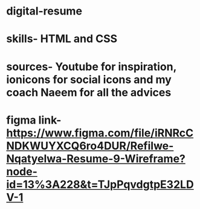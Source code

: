# digital-resume
# skills- HTML and CSS
# sources- Youtube for inspiration, ionicons for social icons and my coach Naeem for all the advices
# figma link-https://www.figma.com/file/iRNRcCNDKWUYXCQ6ro4DUR/Refilwe-Nqatyelwa-Resume-9-Wireframe?node-id=13%3A228&t=TJpPqvdgtpE32LDV-1